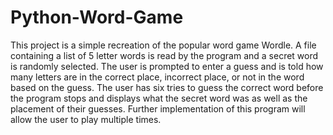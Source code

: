 # Python-Word-Game
This project is a simple recreation of the popular word game Wordle. A file containing a list of 5 letter words is read by the program and a secret word is randomly selected. The user is prompted to enter a guess and is told how many letters are in the correct place, incorrect place, or not in the word based on the guess. The user has six tries to guess the correct word before the program stops and displays what the secret word was as well as the placement of their guesses. Further implementation of this program will allow the user to play multiple times.
